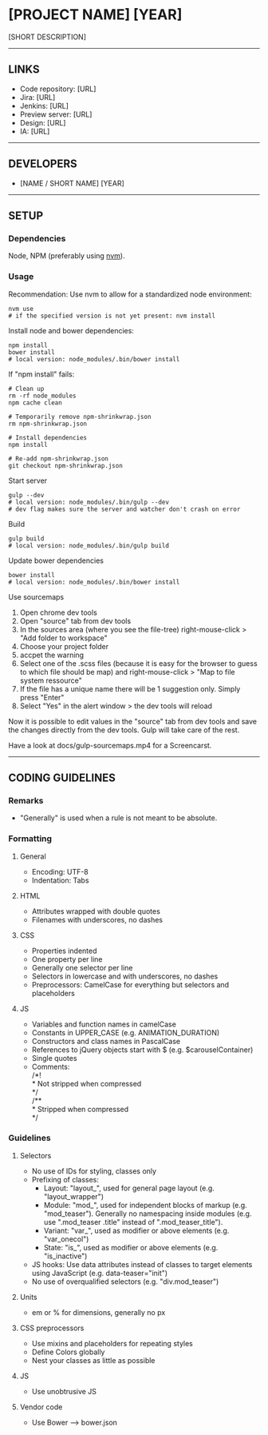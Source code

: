 # [PROJECT NAME] [YEAR]

[SHORT DESCRIPTION]


---


## LINKS

* Code repository: [URL]
* Jira: [URL]
* Jenkins: [URL]
* Preview server: [URL]
* Design: [URL]
* IA: [URL]


---


## DEVELOPERS

* [NAME / SHORT NAME] [YEAR]


---


## SETUP

### Dependencies

Node, NPM (preferably using [nvm](https://github.com/creationix/nvm)).

### Usage

Recommendation: Use nvm to allow for a standardized node environment:

```shell
nvm use
# if the specified version is not yet present: nvm install
```

Install node and bower dependencies:

```shell
npm install
bower install
# local version: node_modules/.bin/bower install
```

If "npm install" fails:

```shell
# Clean up
rm -rf node_modules
npm cache clean

# Temporarily remove npm-shrinkwrap.json
rm npm-shrinkwrap.json

# Install dependencies
npm install

# Re-add npm-shrinkwrap.json
git checkout npm-shrinkwrap.json
```

Start server

```shell
gulp --dev
# local version: node_modules/.bin/gulp --dev
# dev flag makes sure the server and watcher don't crash on error
```

Build

```shell
gulp build
# local version: node_modules/.bin/gulp build
```

Update bower dependencies

```shell
bower install
# local version: node_modules/.bin/bower install
```

Use sourcemaps

1. Open chrome dev tools
1. Open "source" tab from dev tools
1. In the sources area (where you see the file-tree) right-mouse-click > "Add folder to workspace"
1. Choose your project folder
1. accpet the warning
1. Select one of the .scss files (because it is easy for the browser to guess to which file should be map) and right-mouse-click > "Map to file system ressource"
1. If the file has a unique name there will be 1 suggestion only. Simply press "Enter"
1. Select "Yes" in the alert window > the dev tools will reload

Now it is possible to edit values in the "source" tab from dev tools and save the changes directly from the dev tools. Gulp will take care of the rest.

Have a look at docs/gulp-sourcemaps.mp4 for a Screencarst.

---


## CODING GUIDELINES

### Remarks

* "Generally" is used when a rule is not meant to be absolute.

### Formatting

1. General
	* Encoding: UTF-8
	* Indentation: Tabs

2. HTML
	* Attributes wrapped with double quotes
	* Filenames with underscores, no dashes

3. CSS
	* Properties indented
	* One property per line
	* Generally one selector per line
	* Selectors in lowercase and with underscores, no dashes
	* Preprocessors: CamelCase for everything but selectors and placeholders

4. JS
	* Variables and function names in camelCase
	* Constants in UPPER_CASE (e.g. ANIMATION_DURATION)
	* Constructors and class names in PascalCase
	* References to jQuery objects start with $ (e.g. $carouselContainer)
	* Single quotes
	* Comments:  
		/\*!  
		 \* Not stripped when compressed  
		 \*/  
		/\**  
		 \* Stripped when compressed  
		 \*/

### Guidelines

1. Selectors
	* No use of IDs for styling, classes only
	* Prefixing of classes:
		* Layout: "layout\_", used for general page layout (e.g. "layout\_wrapper")
		* Module: "mod\_", used for independent blocks of markup (e.g. "mod\_teaser"). Generally no namespacing inside modules (e.g. use ".mod\_teaser .title" instead of ".mod\_teaser\_title").
		* Variant: "var\_", used as modifier or above elements (e.g. "var\_onecol")
		* State: "is\_", used as modifier or above elements (e.g. "is\_inactive")
	* JS hooks: Use data attributes instead of classes to target elements using JavaScript (e.g. data-teaser="init")
	* No use of overqualified selectors (e.g. "div.mod\_teaser")

2. Units
	* em or % for dimensions, generally no px

3. CSS preprocessors
	* Use mixins and placeholders for repeating styles
	* Define Colors globally
	* Nest your classes as little as possible

4. JS
	* Use unobtrusive JS

5. Vendor code
	* Use Bower --> bower.json
